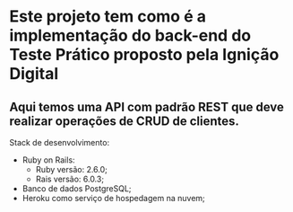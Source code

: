 # Este projeto tem como é a implementação do back-end do Teste Prático proposto pela Ignição Digital
## **Aqui temos uma API com padrão REST que deve realizar operações de CRUD de clientes.**

Stack de desenvolvimento:

- Ruby on Rails:
    - Ruby versão: 2.6.0;
    - Rais versão: 6.0.3;
- Banco de dados PostgreSQL;
- Heroku como serviço de hospedagem na nuvem;